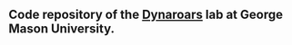
## Code repository of the [Dynaroars](https://dynaroars.github.io) lab at George Mason University. 
